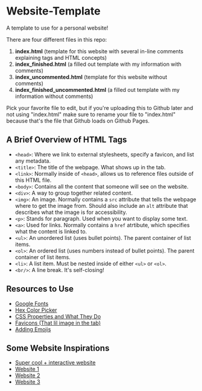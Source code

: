 # Website-Template
A template to use for a personal website! 

There are four different files in this repo: 
1. **index.html** (template for this website with several in-line comments explaining tags and HTML concepts)
2. **index_finished.html** (a filled out template with my information with comments)
3. **index_uncommented.html** (template for this website without comments)
4. **index_finished_uncommented.html** (a filled out template with my information without comments)

Pick your favorite file to edit, but if you're uploading this to Github later and not using "index.html" make sure to rename your file to "index.html" because that's the file that Github loads on Github Pages.

## A Brief Overview of HTML Tags
* `<head>`: Where we link to external stylesheets, specify a favicon, and list any metadata.
* `<title>`: The title of the webpage. What shows up in the tab.
* `<link>`: Normally inside of `<head>`, allows us to reference files outside of this HTML file.
* `<body>`: Contains all the content that someone will see on the website.
* `<div>`: A way to group together related content.
* `<img>`: An image. Normally contains a `src` attribute that tells the webpage where to get the image from. Should also include an `alt` attribute that describes what the image is for accessibility.
* `<p>`: Stands for paragraph. Used when you want to display some text.
* `<a>`: Used for links. Normally contains a `href` atrtibute, which specifies what the content is linked to.
* `<ul>`: An unordered list (uses bullet points). The parent container of list items.  
* `<ol>`: An ordered list (uses numbers instead of bullet points). The parent container of list items.
* `<li>`: A list item. Must be nested inside of either `<ul>` or `<ol>`.	
* `<br/>`: A line break. It's self-closing!

## Resources to Use 
* [Google Fonts](https://fonts.google.com/)
* [Hex Color Picker](http://uicolor.xyz/#/hex-to-ui)
* [CSS Properties and What They Do](https://www.w3schools.com/cssref/)
* [Favicons (That lil image in the tab)](https://www.freefavicon.com/freefavicons/objects/)
* [Adding Emojis](https://afeld.github.io/emoji-css/)

## Some Website Inspirations
* [Super cool + interactive website](http://www.rleonardi.com/interactive-resume/)
* [Website 1](http://www.ryan-hwang.com/about.php)
* [Website 2](http://sergiopedercini.com/)
* [Website 3](http://www.goslingo.com/)

